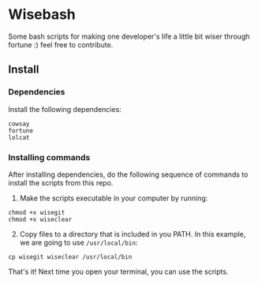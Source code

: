 # Wisebash

Some bash scripts for making one developer's life a little bit wiser through fortune :) feel free to contribute.

## Install

### Dependencies

Install the following dependencies:

```
cowsay
fortune
lolcat
```

### Installing commands

After installing dependencies, do the following sequence of commands to install the scripts from this repo.

1. Make the scripts executable in your computer by running:

```
chmod +x wisegit
chmod +x wiseclear
```

2. Copy files to a directory that is included in you PATH. In this example, we are going to use `/usr/local/bin`:

```
cp wisegit wiseclear /usr/local/bin
```

That's it! Next time you open your terminal, you can use the scripts.
